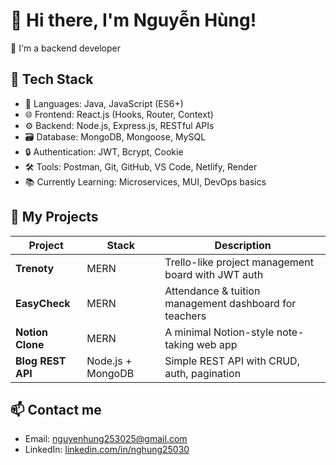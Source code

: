 # 👋 Hi there, I'm Nguyễn Hùng!
🚀 I'm a backend developer 

## 🔧 Tech Stack
- 🧠 Languages: Java, JavaScript (ES6+)
- 🌐 Frontend: React.js (Hooks, Router, Context)
- ⚙️ Backend: Node.js, Express.js, RESTful APIs
- 🗃️ Database: MongoDB, Mongoose, MySQL
- 🔒 Authentication: JWT, Bcrypt, Cookie
- 🛠️ Tools: Postman, Git, GitHub, VS Code, Netlify, Render
- 📚 Currently Learning: Microservices, MUI, DevOps basics

## 📂 My Projects
| Project | Stack | Description |
|--------|-------|-------------|
| **Trenoty** | MERN | Trello-like project management board with JWT auth |
| **EasyCheck** | MERN | Attendance & tuition management dashboard for teachers |
| **Notion Clone** | MERN | A minimal Notion-style note-taking web app |
| **Blog REST API** | Node.js + MongoDB | Simple REST API with CRUD, auth, pagination |

## 📫 Contact me
- Email: nguyenhung253025@gmail.com
- LinkedIn: [linkedin.com/in/nghung25030](https://linkedin.com/in/nghung25030)
